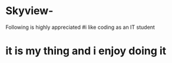 # Skyview-
Following is highly appreciated 
#i like coding as an IT student 
# it is my thing and i enjoy doing it

